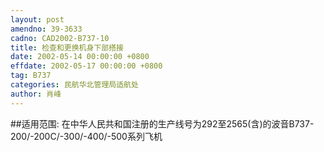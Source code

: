 ```yaml
---
layout: post
amendno: 39-3633
cadno: CAD2002-B737-10
title: 检查和更换机身下部搭接
date: 2002-05-14 00:00:00 +0800
effdate: 2002-05-17 00:00:00 +0800
tag: B737
categories: 民航华北管理局适航处
author: 肖峰
---
```


##适用范围:
在中华人民共和国注册的生产线号为292至2565(含)的波音B737-200/-200C/-300/-400/-500系列飞机

